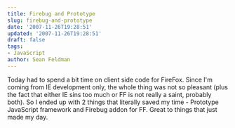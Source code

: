 ```yaml
---
title: Firebug and Prototype
slug: firebug-and-prototype
date: '2007-11-26T19:28:51'
updated: '2007-11-26T19:28:51'
draft: false
tags:
- JavaScript
author: Sean Feldman
---
```



Today had to spend a bit time on client side code for FireFox. Since I'm coming from IE development only, the whole thing was not so pleasant (plus the fact that either IE sins too much or FF is not really a saint, probably both). So I ended up with 2 things that literally saved my time - Prototype JavaScript framework and Firebug addon for FF. Great to things that just made my day.



